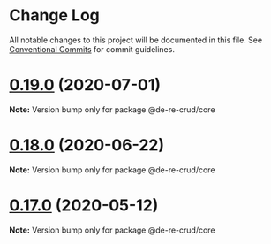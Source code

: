 # Change Log

All notable changes to this project will be documented in this file.
See [Conventional Commits](https://conventionalcommits.org) for commit guidelines.

# [0.19.0](https://github.com/DeReCrud/de-re-crud/tree/master/packages/core/compare/v0.18.1...v0.19.0) (2020-07-01)

**Note:** Version bump only for package @de-re-crud/core






# [0.18.0](https://github.com/DeReCrud/de-re-crud/tree/master/packages/core/compare/v0.17.5...v0.18.0) (2020-06-22)

**Note:** Version bump only for package @de-re-crud/core





# [0.17.0](https://github.com/DeReCrud/de-re-crud/tree/master/packages/core/compare/v0.16.8...v0.17.0) (2020-05-12)

**Note:** Version bump only for package @de-re-crud/core
